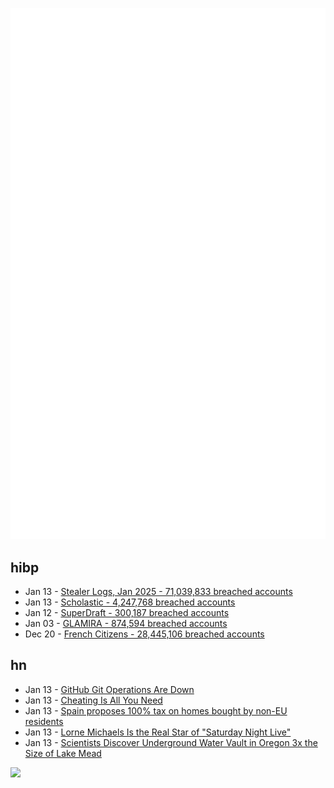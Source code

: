 ![Metrics](https://raw.githubusercontent.com/phixion/phixion/master/metrics.svg)

## hibp

<!--
for https://github.com/phixion/phixion/blob/main/.github/workflows/feeds.yml
-->
<!--START_SECTION:haveibeenpwnd-->
- Jan 13 - [Stealer Logs, Jan 2025 - 71,039,833 breached accounts](https://haveibeenpwned.com/PwnedWebsites#StealerLogsJan2025)
- Jan 13 - [Scholastic - 4,247,768 breached accounts](https://haveibeenpwned.com/PwnedWebsites#Scholastic)
- Jan 12 - [SuperDraft - 300,187 breached accounts](https://haveibeenpwned.com/PwnedWebsites#SuperDraft)
- Jan 03 - [GLAMIRA - 874,594 breached accounts](https://haveibeenpwned.com/PwnedWebsites#GLAMIRA)
- Dec 20 - [French Citizens - 28,445,106 breached accounts](https://haveibeenpwned.com/PwnedWebsites#FrenchCitizens)
<!--END_SECTION:haveibeenpwnd-->

## hn

<!--
for https://github.com/phixion/phixion/blob/main/.github/workflows/feeds.yml
-->
<!--START_SECTION:hn-->
- Jan 13 - [GitHub Git Operations Are Down](https://www.githubstatus.com/incidents/qd96yfgvmcf9)
- Jan 13 - [Cheating Is All You Need](https://sourcegraph.com/blog/cheating-is-all-you-need)
- Jan 13 - [Spain proposes 100% tax on homes bought by non-EU residents](https://www.theguardian.com/world/2025/jan/13/spain-proposes-100-tax-on-homes-bought-by-non-eu-residents)
- Jan 13 - [Lorne Michaels Is the Real Star of "Saturday Night Live"](https://www.newyorker.com/magazine/2025/01/20/lorne-michaels-profile)
- Jan 13 - [Scientists Discover Underground Water Vault in Oregon 3x the Size of Lake Mead](https://scitechdaily.com/scientists-discover-a-massive-underground-water-vault-in-oregon-3x-the-size-of-lake-mead/)
<!--END_SECTION:hn-->

<!--
for https://yhype.me
-->
![](https://hit.yhype.me/github/profile?user_id=13013670)
